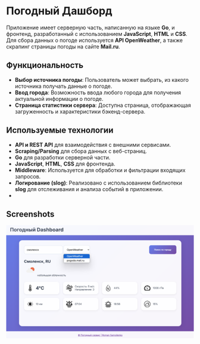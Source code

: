 # Погодный Дашборд

Приложение имеет серверную часть, написанную на языке **Go**, и фронтенд, разработанный с использованием **JavaScript**, **HTML** и **CSS**. Для сбора данных о погоде используется **API OpenWeather**, а также скрапинг страницы погоды на сайте **Mail.ru**.

## Функциональность
- **Выбор источника погоды**: Пользователь может выбрать, из какого источника получать данные о погоде.
- **Ввод города**: Возможность ввода любого города для получения актуальной информации о погоде.
- **Страница статистики сервера**: Доступна страница, отображающая загруженность и характеристики бэкенд-сервера.

## Используемые технологии
- **API и REST API** для взаимодействия с внешними сервисами.
- **Scraping/Parsing** для сбора данных с веб-страниц.
- **Go** для разработки серверной части.
- **JavaScript**, **HTML**, **CSS** для фронтенда.
- **Middleware**: Используется для обработки и фильтрации входящих запросов.
- **Логирование (slog)**: Реализовано с использованием библиотеки **slog** для отслеживания и анализа событий в приложении.
- 
## Screenshots

<img src="img.png" alt="Start page" />

